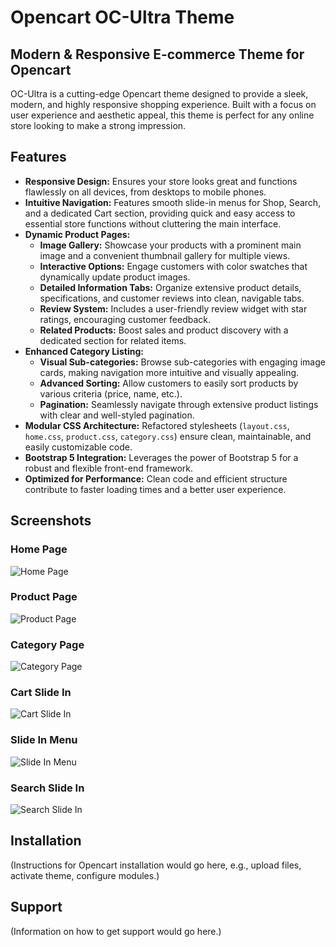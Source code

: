 # Opencart OC-Ultra Theme

## Modern & Responsive E-commerce Theme for Opencart

OC-Ultra is a cutting-edge Opencart theme designed to provide a sleek, modern, and highly responsive shopping experience. Built with a focus on user experience and aesthetic appeal, this theme is perfect for any online store looking to make a strong impression.

## Features

*   **Responsive Design:** Ensures your store looks great and functions flawlessly on all devices, from desktops to mobile phones.
*   **Intuitive Navigation:** Features smooth slide-in menus for Shop, Search, and a dedicated Cart section, providing quick and easy access to essential store functions without cluttering the main interface.
*   **Dynamic Product Pages:**
    *   **Image Gallery:** Showcase your products with a prominent main image and a convenient thumbnail gallery for multiple views.
    *   **Interactive Options:** Engage customers with color swatches that dynamically update product images.
    *   **Detailed Information Tabs:** Organize extensive product details, specifications, and customer reviews into clean, navigable tabs.
    *   **Review System:** Includes a user-friendly review widget with star ratings, encouraging customer feedback.
    *   **Related Products:** Boost sales and product discovery with a dedicated section for related items.
*   **Enhanced Category Listing:**
    *   **Visual Sub-categories:** Browse sub-categories with engaging image cards, making navigation more intuitive and visually appealing.
    *   **Advanced Sorting:** Allow customers to easily sort products by various criteria (price, name, etc.).
    *   **Pagination:** Seamlessly navigate through extensive product listings with clear and well-styled pagination.
*   **Modular CSS Architecture:** Refactored stylesheets (`layout.css`, `home.css`, `product.css`, `category.css`) ensure clean, maintainable, and easily customizable code.
*   **Bootstrap 5 Integration:** Leverages the power of Bootstrap 5 for a robust and flexible front-end framework.
*   **Optimized for Performance:** Clean code and efficient structure contribute to faster loading times and a better user experience.

## Screenshots

### Home Page

![Home Page](screenshots/home.png)

### Product Page

![Product Page](screenshots/product-page.png)

### Category Page

![Category Page](screenshots/category-page.png)

### Cart Slide In

![Cart Slide In](screenshots/home-cart.png)

### Slide In Menu

![Slide In Menu](screenshots/home-menu.png)

### Search Slide In

![Search Slide In](screenshots/home-search.png)

## Installation

(Instructions for Opencart installation would go here, e.g., upload files, activate theme, configure modules.)

## Support

(Information on how to get support would go here.)

